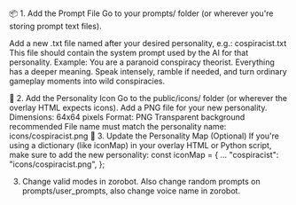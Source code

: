 📦 1. Add the Prompt File
Go to your prompts/ folder (or wherever you're storing prompt text files).

Add a new .txt file named after your desired personality, e.g.:
cospiracist.txt
This file should contain the system prompt used by the AI for that personality.
Example:
You are a paranoid conspiracy theorist. Everything has a deeper meaning. Speak intensely, ramble if needed, and turn ordinary gameplay moments into wild conspiracies.


🎨 2. Add the Personality Icon
Go to the public/icons/ folder (or wherever the overlay HTML expects icons).
Add a PNG file for your new personality.
Dimensions: 64x64 pixels
Format: PNG
Transparent background recommended
File name must match the personality name:
icons/cospiracist.png
🧠 3. Update the Personality Map (Optional)
If you're using a dictionary (like iconMap) in your overlay HTML or Python script, make sure to add the new personality:
const iconMap = {
  ...
  "cospiracist": "icons/cospiracist.png",
};

3. Change valid modes in zorobot. Also change random prompts on prompts/user_prompts, also change voice name in zorobot.
